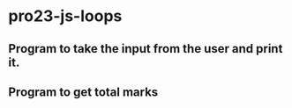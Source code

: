 # pro23-js-loops
## Program to take the input from the user and print it.
## Program to get total marks
